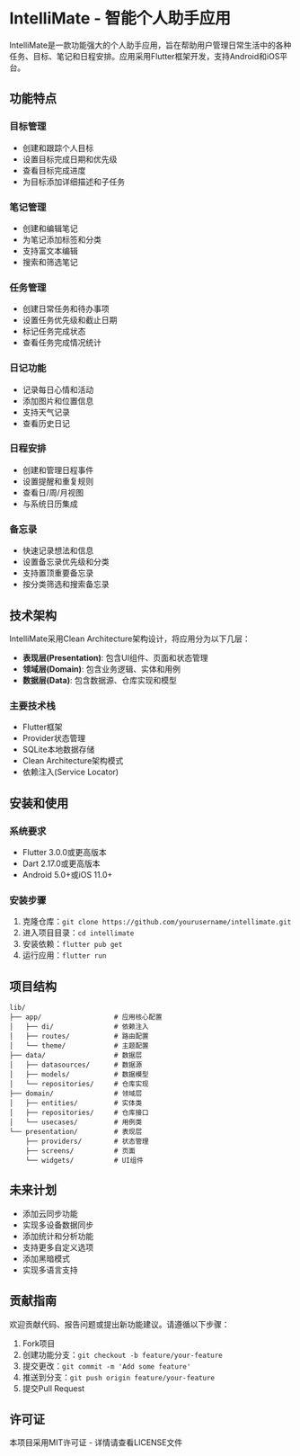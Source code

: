 # IntelliMate - 智能个人助手应用

IntelliMate是一款功能强大的个人助手应用，旨在帮助用户管理日常生活中的各种任务、目标、笔记和日程安排。应用采用Flutter框架开发，支持Android和iOS平台。

## 功能特点

### 目标管理
- 创建和跟踪个人目标
- 设置目标完成日期和优先级
- 查看目标完成进度
- 为目标添加详细描述和子任务

### 笔记管理
- 创建和编辑笔记
- 为笔记添加标签和分类
- 支持富文本编辑
- 搜索和筛选笔记

### 任务管理
- 创建日常任务和待办事项
- 设置任务优先级和截止日期
- 标记任务完成状态
- 查看任务完成情况统计

### 日记功能
- 记录每日心情和活动
- 添加图片和位置信息
- 支持天气记录
- 查看历史日记

### 日程安排
- 创建和管理日程事件
- 设置提醒和重复规则
- 查看日/周/月视图
- 与系统日历集成

### 备忘录
- 快速记录想法和信息
- 设置备忘录优先级和分类
- 支持置顶重要备忘录
- 按分类筛选和搜索备忘录

## 技术架构

IntelliMate采用Clean Architecture架构设计，将应用分为以下几层：

- **表现层(Presentation)**: 包含UI组件、页面和状态管理
- **领域层(Domain)**: 包含业务逻辑、实体和用例
- **数据层(Data)**: 包含数据源、仓库实现和模型

### 主要技术栈
- Flutter框架
- Provider状态管理
- SQLite本地数据存储
- Clean Architecture架构模式
- 依赖注入(Service Locator)

## 安装和使用

### 系统要求
- Flutter 3.0.0或更高版本
- Dart 2.17.0或更高版本
- Android 5.0+或iOS 11.0+

### 安装步骤
1. 克隆仓库：`git clone https://github.com/yourusername/intellimate.git`
2. 进入项目目录：`cd intellimate`
3. 安装依赖：`flutter pub get`
4. 运行应用：`flutter run`

## 项目结构

```
lib/
├── app/                  # 应用核心配置
│   ├── di/               # 依赖注入
│   ├── routes/           # 路由配置
│   └── theme/            # 主题配置
├── data/                 # 数据层
│   ├── datasources/      # 数据源
│   ├── models/           # 数据模型
│   └── repositories/     # 仓库实现
├── domain/               # 领域层
│   ├── entities/         # 实体类
│   ├── repositories/     # 仓库接口
│   └── usecases/         # 用例类
└── presentation/         # 表现层
    ├── providers/        # 状态管理
    ├── screens/          # 页面
    └── widgets/          # UI组件
```

## 未来计划

- 添加云同步功能
- 实现多设备数据同步
- 添加统计和分析功能
- 支持更多自定义选项
- 添加黑暗模式
- 实现多语言支持

## 贡献指南

欢迎贡献代码、报告问题或提出新功能建议。请遵循以下步骤：

1. Fork项目
2. 创建功能分支：`git checkout -b feature/your-feature`
3. 提交更改：`git commit -m 'Add some feature'`
4. 推送到分支：`git push origin feature/your-feature`
5. 提交Pull Request

## 许可证

本项目采用MIT许可证 - 详情请查看LICENSE文件
